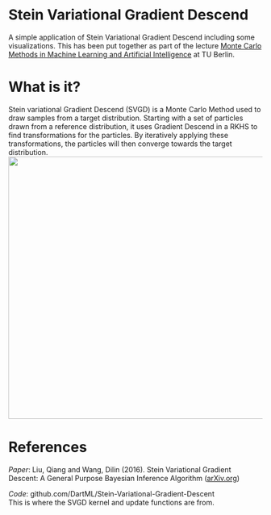 # Stein Variational Gradient Descend
A simple application of Stein Variational Gradient Descend including some visualizations. This has been put together as part of the lecture [Monte Carlo Methods in Machine Learning and Artificial Intelligence](https://moseskonto.tu-berlin.de/moses/modultransfersystem/bolognamodule/beschreibung/anzeigen.html?number=40584&version=5&sprache=2) at TU Berlin.

# What is it?

Stein variational Gradient Descend (SVGD) is a Monte Carlo Method used to draw samples from a target distribution. Starting with a set of particles drawn from a reference distribution, it uses Gradient Descend in a RKHS to find transformations for the particles. By iteratively applying these transformations, the particles will then converge towards the target distribution. \
<img src="/presentation/svgd_mvn.gif" width="520">

# References
_Paper_: Liu, Qiang and Wang, Dilin (2016). Stein Variational Gradient Descent: A General Purpose Bayesian Inference Algorithm ([arXiv.org](https://arxiv.org/abs/1608.04471))

_Code_: github.com/DartML/Stein-Variational-Gradient-Descent \
This is where the SVGD kernel and update functions are from.
